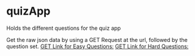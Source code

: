 # quizApp
Holds the different questions for the quiz app

Get the raw json data by using a GET Request at the url, followed by the question set.
[GET Link for Easy Questions:](https://raw.githubusercontent.com/ashbob999/quizApp/master/easyQuestions.json "Easy Questions")
[GET Link for Hard Questions:](https://raw.githubusercontent.com/ashbob999/quizApp/master/hardQuestions.json "Hard Questions")
